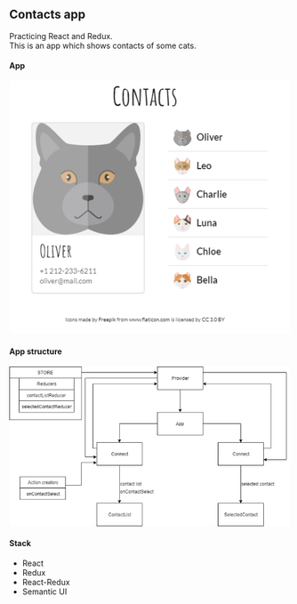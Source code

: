 ## Contacts app

Practicing React and Redux. <br>
This is an app which shows contacts of some cats.

#### App

![app](public/img/app.png)

#### App structure

![diagram](public/img/diagram.png)

#### Stack

-   React
-   Redux
-   React-Redux
-   Semantic UI
